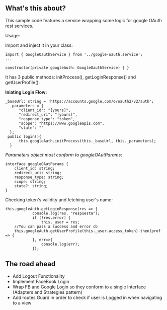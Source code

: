 What's this about?
------------------

This sample code features a service wrapping some logic for google OAuth rest services.

Usage:

Import and inject it in your class:

    import { GoogleOauthService } from '../google-oauth.service';
    ...
    
    constructor(private googleAuth: GoogleOauthService) { }

It has 3 public methods: initProcess(), getLoginResponse() and getUserProfile().

**Iniating Login Flow:**

    _baseUrl: string = 'https://accounts.google.com/o/oauth2/v2/auth';
      _parameters = {
    	  "client_id": "[yours]",
    	  "redirect_uri": "[yours]",
    	  "response_type": "token",
    	  "scope": "https://www.googleapis.com",
    	  "state": ""
      };
     public login(){
    	  this.googleAuth.initProcess(this._baseUrl, this._parameters);
      }
*Parameters object most conform to googleOAutParams*:


    interface googleOAutParams {
    	client_id: string;
    	redirect_uri: string;
    	response_type: string;
    	scope: string;
    	state?: string;
    }
Checking token's validity and fetching user's name:

    this.googleAuth.getLoginResponse(res => {
    			console.log(res, "respuesta");
    			if (!res.error) {
    				this._user = res;
    	//You can pass a success and error cb
        this.googleAuth.getUserProfile(this._user.access_token).then(prof => {	
        		}, err=>{
        			console.log(err);
        		});


The road ahead
--------------

 - Add Logout Functionality
 - Implement FaceBook Login
 - Wrap FB and Google Login so they conform to a single Interface (Adapters
   and Strategies pattern)
 - Add routes Guard in order to check if user is Logged in when navigating to a view
